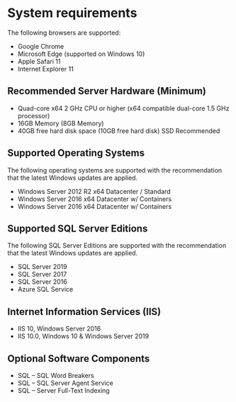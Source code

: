 
# System requirements
The following browsers are supported:

- Google Chrome
- Microsoft Edge (supported on Windows 10)
- Apple Safari 11
- Internet Explorer 11

## Recommended Server Hardware (Minimum)
- Quad-core x64 2 GHz CPU or higher (x64 compatible dual-core 1.5 GHz processor)
- 16GB Memory (8GB Memory)
- 40GB free hard disk space (10GB free hard disk) SSD Recommended

## Supported Operating Systems
The following operating systems are supported with the recommendation that the latest Windows updates are applied.

- Windows Server 2012 R2 x64 Datacenter / Standard
- Windows Server 2016 x64 Datacenter w/ Containers
- Windows Server 2016 x64 Datacenter w/ Containers

## Supported SQL Server Editions
The following SQL Server Editions are supported with the recommendation that the latest Windows updates are applied.

- SQL Server 2019
- SQL Server 2017	
- SQL Server 2016	
- Azure SQL Service	

## Internet Information Services (IIS)
- IIS 10, Windows Server 2016
- IIS 10.0, Windows 10 & Windows Server 2019

## Optional Software Components
- SQL – SQL Word Breakers
- SQL – SQL Server Agent Service
- SQL – Server Full-Text Indexing